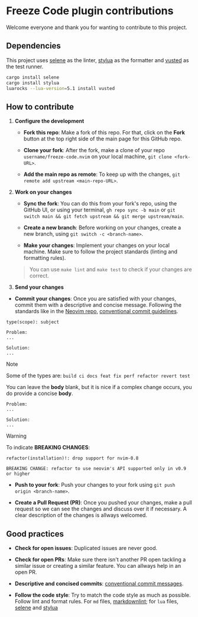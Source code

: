 # Freeze Code plugin contributions

Welcome everyone and thank you for wanting to contribute to this project.

## Dependencies

This project uses [selene](https://github.com/Kampfkarren/selene) as the
linter, [stylua](https://github.com/JohnnyMorganz/StyLua) as the formatter and
[vusted](https://github.com/notomo/vusted) as the test runner.

```bash
cargo install selene
cargo install stylua
luarocks --lua-version=5.1 install vusted
```

## How to contribute

1. **Configure the development**

   - **Fork this repo**: Make a fork of this repo. For that, click on the **Fork**
     button at the top right side of the main page for this GitHub repo.

   - **Clone your fork**: After the fork, make a clone of your repo `username/freeze-code.nvim`
     on your local machine, `git clone <fork-URL>`.

   - **Add the main repo as remote**: To keep up with the changes,
     `git remote add upstream <main-repo-URL>`.

2. **Work on your changes**

   - **Sync the fork**: You can do this from your fork's repo, using the GitHub UI,
     or using your terminal, `gh repo sync -b main` or
     `git switch main && git fetch upstream && git merge upstream/main`.

   - **Create a new branch**: Before working on your changes, create a new branch,
     using `git switch -c <branch-name>`.

   - **Make your changes**: Implement your changes on your local machine. Make sure
     to follow the project standards (linting and formatting rules).

   > You can use `make lint` and `make test` to check if your changes are correct.

3. **Send your changes**

- **Commit your changes**: Once you are satisfied with your changes, commit them
  with a descriptive and concise message. Following the standards like in the
  [Neovim repo](https://github.com/neovim/neovim/blob/master/CONTRIBUTING.md#commit-messages),
  [conventional commit guidelines](https://www.conventionalcommits.org/en/v1.0.0).

```COMMITMSG
type(scope): subject

Problem:
...

Solution:
...
```

> [!note]
> Some of the types are: `build ci docs feat fix perf refactor revert test`
>
> You can leave the **body** blank, but it is nice if a complex change occurs,
> you do provide a concise **body**.

```COMMITMSG
Problem:
...

Solution:
...
```

> [!warning]
> To indicate **BREAKING CHANGES**:

```COMMITMSG
refactor(installation)!: drop support for nvim-0.8

BREAKING CHANGE: refactor to use neovim's API supported only in v0.9 or higher
```

- **Push to your fork**: Push your changes to your fork using
  `git push origin <branch-name>`.

- **Create a Pull Request (PR)**: Once you pushed your changes, make a pull request
  so we can see the changes and discuss over it if necessary. A clear description
  of the changes is allways welcomed.

## Good practices

- **Check for open issues**: Duplicated issues are never good.

- **Check for open PRs**: Make sure there isn't another PR open tackling a similar
  issue or creating a similar feature. You can allways help in an open PR.

- **Descriptive and concised commits**: [conventional commit messages](https://www.conventionalcommits.org/en/v1.0.0).

- **Follow the code style**: Try to match the code style as much as possible. Follow
  lint and format rules. For `md` files, [markdownlint](https://github.com/markdownlint/markdownlint);
  for `lua` files, [selene](https://github.com/Kampfkarren/selene) and [stylua](https://github.com/JohnnyMorganz/StyLua)

